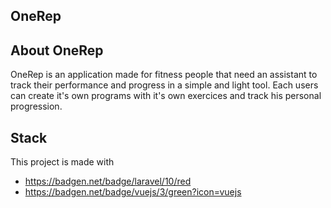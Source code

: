 ## OneRep 


## About OneRep
OneRep is an application made for fitness people that need an assistant to track their performance and progress in a simple and light tool. 
Each users can create it's own programs with it's own exercices and track his personal progression.

## Stack
This project is made with 
- https://badgen.net/badge/laravel/10/red
- https://badgen.net/badge/vuejs/3/green?icon=vuejs
